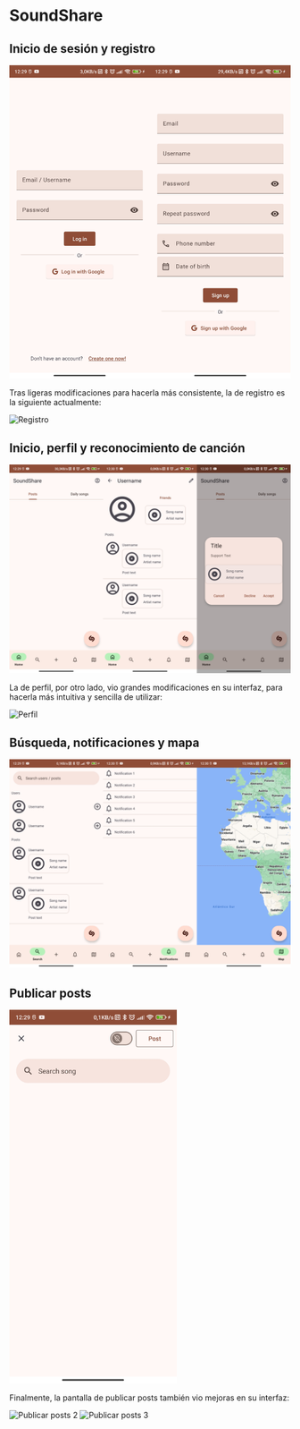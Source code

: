 # SoundShare

## Inicio de sesión y registro

![Inicio de sesión y registro](https://github.com/ikergcalvino/SoundShare/blob/main/img/04_login_signup.png)

Tras ligeras modificaciones para hacerla más consistente, la de registro es la siguiente actualmente:

<img src="https://github.com/ikergcalvino/SoundShare/assets/90251807/29a859ac-b071-4e42-b52b-4c4de1a873c3" alt="Registro" width="300">

## Inicio, perfil y reconocimiento de canción

![Inicio, perfil y reconocimiento de canción](https://github.com/ikergcalvino/SoundShare/blob/main/img/04_home_profile.png)

La de perfil, por otro lado, vio grandes modificaciones en su interfaz, para hacerla más intuitiva y sencilla de utilizar:

<img src="https://github.com/ikergcalvino/SoundShare/assets/90251807/efa18a06-f4a2-4acf-a390-8e0c76e4189f" alt="Perfil" width="300">


## Búsqueda, notificaciones y mapa

![Búsqueda, notificaciones y mapa](https://github.com/ikergcalvino/SoundShare/blob/main/img/04_search_notifications_map.png)

## Publicar posts

<img src="https://github.com/ikergcalvino/SoundShare/blob/main/img/04_post.jpg" alt="Publicar posts" width="300">

Finalmente, la pantalla de publicar posts también vio mejoras en su interfaz:

<img src="https://github.com/ikergcalvino/SoundShare/assets/90251807/1a1c2c3b-ec09-48c1-b861-3e702cbcc467" alt="Publicar posts 2" width="300">
<img src="https://github.com/ikergcalvino/SoundShare/assets/90251807/00062bd8-2169-4390-8125-53b8f1695dcc" alt="Publicar posts 3" width="300">